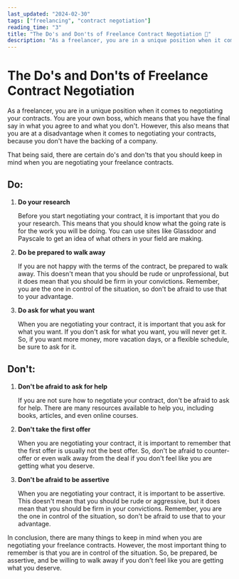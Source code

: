 ```yaml
---
last_updated: "2024-02-30"
tags: ["freelancing", "contract negotiation"]
reading_time: "3"
title: "The Do's and Don'ts of Freelance Contract Negotiation 🛟"
description: "As a freelancer, you are in a unique position when it comes to negotiating your contracts. You are your own boss, which means that you have the final say in what you agree to and what you don't. However, this also means that you are at a disadvantage when it comes to negotiating your contracts, because you don't have the backing of a company."
---
```


# The Do's and Don'ts of Freelance Contract Negotiation

As a freelancer, you are in a unique position when it comes to negotiating your contracts. You are your own boss, which means that you have the final say in what you agree to and what you don't. However, this also means that you are at a disadvantage when it comes to negotiating your contracts, because you don't have the backing of a company.

That being said, there are certain do's and don'ts that you should keep in mind when you are negotiating your freelance contracts.

## Do:

1. **Do your research**

    Before you start negotiating your contract, it is important that you do your research. This means that you should know what the going rate is for the work you will be doing. You can use sites like Glassdoor and Payscale to get an idea of what others in your field are making.

2. **Do be prepared to walk away**

    If you are not happy with the terms of the contract, be prepared to walk away. This doesn't mean that you should be rude or unprofessional, but it does mean that you should be firm in your convictions. Remember, you are the one in control of the situation, so don't be afraid to use that to your advantage.

3. **Do ask for what you want**

    When you are negotiating your contract, it is important that you ask for what you want. If you don't ask for what you want, you will never get it. So, if you want more money, more vacation days, or a flexible schedule, be sure to ask for it.

## Don't:

1. **Don't be afraid to ask for help**

    If you are not sure how to negotiate your contract, don't be afraid to ask for help. There are many resources available to help you, including books, articles, and even online courses.

2. **Don't take the first offer**

    When you are negotiating your contract, it is important to remember that the first offer is usually not the best offer. So, don't be afraid to counter-offer or even walk away from the deal if you don't feel like you are getting what you deserve.

3. **Don't be afraid to be assertive**

    When you are negotiating your contract, it is important to be assertive. This doesn't mean that you should be rude or aggressive, but it does mean that you should be firm in your convictions. Remember, you are the one in control of the situation, so don't be afraid to use that to your advantage.

In conclusion, there are many things to keep in mind when you are negotiating your freelance contracts. However, the most important thing to remember is that you are in control of the situation. So, be prepared, be assertive, and be willing to walk away if you don't feel like you are getting what you deserve.
